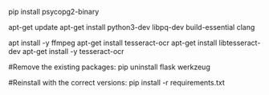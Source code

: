 pip install psycopg2-binary

apt-get update
apt-get install python3-dev libpq-dev build-essential clang

apt install -y ffmpeg
apt-get install tesseract-ocr
apt-get install libtesseract-dev
apt-get install -y tesseract-ocr


#Remove the existing packages:
pip uninstall flask werkzeug


#Reinstall with the correct versions:
pip install -r requirements.txt